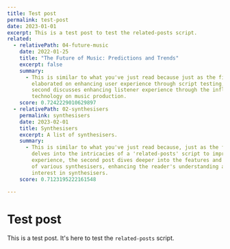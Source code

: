 ```yaml
---
title: Test post
permalink: test-post
date: 2023-01-01
excerpt: This is a test post to test the related-posts script.
related:
  - relativePath: 04-future-music
    date: 2022-01-25
    title: "The Future of Music: Predictions and Trends"
    excerpt: false
    summary:
      - This is similar to what you've just read because just as the first post
        elaborated on enhancing user experience through script testing, the
        second discusses enhancing listener experience through the influence of
        technology on music production.
    score: 0.7242229010629897
  - relativePath: 02-synthesisers
    permalink: synthesisers
    date: 2023-02-01
    title: Synthesisers
    excerpt: A list of synthesisers.
    summary:
      - This is similar to what you've just read because, just as the first post
        delves into the intricacies of a 'related-posts' script to improve user
        experience, the second post dives deeper into the features and function
        of various synthesisers, enhancing the reader's understanding and
        interest in synthesisers.
    score: 0.7123195222161548

---
```


# Test post

This is a test post. It's here to test the `related-posts` script.